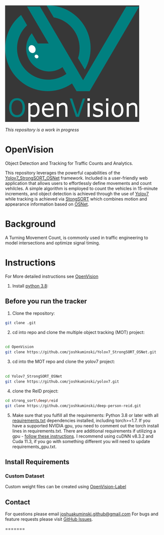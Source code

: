 ![OpenVision](https://github.com/joshkuminski/OpenVision/blob/main/OpenVisionB.png?raw=true)

_This repository is a work in progress_

# OpenVision
Object Detection and Tracking for Traffic Counts and Analytics.

This repository leverages the powerful capabilities of the [Yolov7_StrongSORT_OSNet](https://github.com/mikel-brostrom/Yolov7_StrongSORT_OSNet) framework. Included is a user-friendly web application that allows users to effortlessly define movements and count vehilcles. A simple algorithm is employed to count the vehicles in 15-minute increments, and object detection is achieved through the use of [Yolov7](https://github.com/WongKinYiu/yolov7) while tracking is achieved via [StongSORT](https://github.com/dyhBUPT/StrongSORT) which combines motion and appearance information based on [OSNet](https://github.com/KaiyangZhou/deep-person-reid). 

# Background
A Turning Movement Count, is commonly used in traffic engineering to model intersections and optimize signal timing.

# Instructions
For More detailed instructions see [OpenVision]()
1. Install [python 3.8](https://www.python.org/downloads/release/python-380/):



## Before you run the tracker

1. Clone the repository:
```bash
git clone .git
```

2. cd into repo and clone the multiple object tracking (MOT) project:
```bash

cd OpenVision
git clone https://github.com/joshkuminski/Yolov7_StrongSORT_OSNet.git

```

3. cd into the MOT repo and clone the yolov7 project:
```bash

cd Yolov7_StrongSORT_OSNet
git clone https://github.com/joshkuminski/yolov7.git

```

4. clone the ReID project:
```bash
cd strong_sort\deep\reid
git clone https://github.com/joshkuminski/deep-person-reid.git
```

5. Make sure that you fulfill all the requirements: Python 3.8 or later with all [requirements.txt](requirements.txt) dependencies installed, including torch>=1.7. If you have a supported NVIDIA gpu, you need to comment out the torch install lines in requirements.txt. There are additional requirements if utilizing a gpu - [follow these instructions](https://docs.nvidia.com/deeplearning/cudnn/install-guide/index.html#install-windows). I recommend using cuDNN v8.3.2 and Cuda 11.3, if you go with something different you will need to update requirements_gpu.txt.   

## Install Requirements                                                                                               

### Custom Dataset
Custom weight files can be created using [OpenVision-Label]()


## Contact 
For questions please email joshuakuminski.github@gmail.com
For bugs and feature requests please visit [GitHub Issues](https://github.com/joshkuminski/Turning_Movement_Counter_Yolov7_StrongSort_OSNet/issues).

=======

